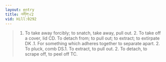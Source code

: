 ```yaml
---
layout: entry
title: འགོག་√2
vid: Hill:0292
---
```

> 1. To take away forcibly; to snatch, take away, pull out. 2. To take off a cover, lid CD. To detach from; to pull out; to extract; to extirpate DK .1. For something which adheres together to separate apart. 2. To pluck, comb DS.1. To extract, to pull out. 2. To detach, to scrape off, to peel off TC.
